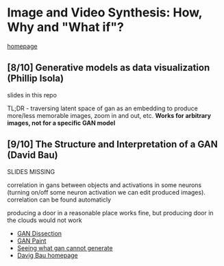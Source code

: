 # Image and Video Synthesis: How, Why and "What if"?

[homepage](https://sites.google.com/berkeley.edu/iccv-2019-image-and-video-syn)

## [8/10] Generative models as data visualization (Phillip Isola)

slides in this repo

TL;DR - traversing latent space of gan as an embedding to produce more/less memorable images, zoom in and out, etc. **Works for arbitrary images, not for a specific GAN model**

## [9/10] The Structure and Interpretation of a GAN (David Bau)

SLIDES MISSING

correlation in gans between objects and activations in some neurons (turning on/off some neuron activation we can edit produced images). correlation can be found automaticly

producing a door in a reasonable place works fine, but producing door in the clouds would not work

- [GAN Dissection](http://gandissect.csail.mit.edu/)
- [GAN Paint](http://ganpaint.io/)
- [Seeing what gan cannot generate](http://ganseeing.csail.mit.edu/)
- [Davig Bau homepage](https://people.csail.mit.edu/davidbau/home/)
